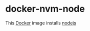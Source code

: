 # docker-nvm-node

This [Docker](https://www.docker.com) image installs [nodejs](https://nodejs.org)



